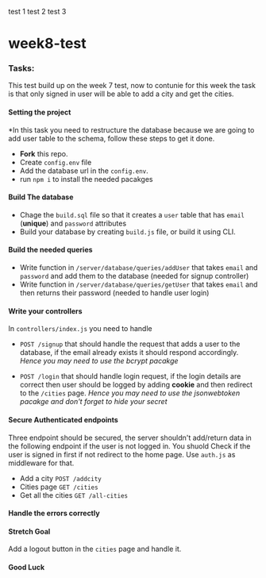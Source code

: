 test 1 
test 2 
test 3 
# week8-test

### Tasks:

This test build up on the week 7 test, now to contunie for this week the task is that only signed in user will be able to add a city and get the cities.


#### Setting the project
*In this task you need to restructure the database because we are going to add user table to the schema, follow these steps to get it done.

- **Fork** this repo.
- Create `config.env` file
- Add the database url in the `config.env`.
- run `npm i` to install the needed pacakges

#### Build The database
-  Chage the `build.sql` file so that it creates a `user` table that has  `email` (**unique**) and `password` attributes
- Build your database by creating `build.js` file, or build it using CLI.


#### Build the needed queries

- Write function in `/server/database/queries/addUser` that takes `email` and `password` and add them to the database (needed for signup controller)
- Write function in `/server/database/queries/getUser` that takes `email` and then returns their password (needed to handle user login)


#### Write your controllers 

In `controllers/index.js` you need to handle 

-  `POST /signup` that should handle the request that adds a user to the database, if the email already exists it should respond accordingly. *Hence you may need to use the bcrypt pacakge*

- `POST /login` that should handle login request, if the login  details are correct then user should be logged by adding **cookie** and then redirect to the `/cities` page. *Hence you may need to use the jsonwebtoken pacakge and don't forget to hide your secret*

#### Secure Authenticated endpoints

Three endpoint should be secured, the server shouldn't add/return data in the following endpoint if the user is not logged in. You shuold Check if the user is signed in first if not redirect to the home page. Use `auth.js` as middleware for that.

- Add a city `POST /addcity`
- Cities page `GET /cities`
- Get all the cities `GET /all-cities`

#### Handle the errors correctly 

#### Stretch Goal

Add a logout button in the `cities` page and handle it.

#### Good Luck